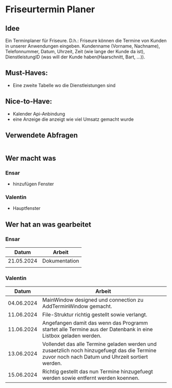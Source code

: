 # Friseurtermin Planer

## Idee
 Ein Terminplaner für Friseure. D.h.: Friseure können die Termine von Kunden in unserer Anwendungen eingeben. Kundenname (Vorname, Nachname), Telefonnummer, Datum, Uhrzeit, Zeit (wie lange der Kunde da ist), DienstleistungID (was will der Kunde haben(Haarschnitt, Bart, ...)).

## Must-Haves:
 - Eine zweite Tabelle wo die Dienstleistungen sind

## Nice-to-Have:
 - Kalender Api-Anbindung 
 - eine Anzeige die anzeigt wie viel Umsatz gemacht wurde

## Verwendete Abfragen
```sql
```
## Wer macht was
### Ensar
- hinzufügen Fenster
### Valentin
 - Hauptfenster

## Wer hat an was gearbeitet
### Ensar
| Datum      | Arbeit                                        |
|------------|-----------------------------------------------|
| 21.05.2024 |Dokumentation                                  |
|            |                                               |

### Valentin

| Datum      | Arbeit                                        |
|------------|-----------------------------------------------|
| 04.06.2024 |MainWindow designed und connection zu AddTerminWindow gemacht.|
| 11.06.2024 |File-Struktur richtig gestellt sowie verlangt.|
| 11.06.2024 |Angefangen damit das wenn das Programm startet alle Termine aus der Datenbank in eine Listbox geladen werden.|
| 13.06.2024 |Vollendet das alle Termine geladen werden und zusaetzlich noch hinzugefuegt das die Termine zuvor noch nach Datum und Uhrzeit sortiert werden.|
| 15.06.2024 |Richtig gestellt das nun Termine hinzugefuegt werden sowie entfernt werden koennen.|